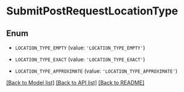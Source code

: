# SubmitPostRequestLocationType


## Enum

* `LOCATION_TYPE_EMPTY` (value: `'LOCATION_TYPE_EMPTY'`)

* `LOCATION_TYPE_EXACT` (value: `'LOCATION_TYPE_EXACT'`)

* `LOCATION_TYPE_APPROXIMATE` (value: `'LOCATION_TYPE_APPROXIMATE'`)

[[Back to Model list]](../README.md#documentation-for-models) [[Back to API list]](../README.md#documentation-for-api-endpoints) [[Back to README]](../README.md)


